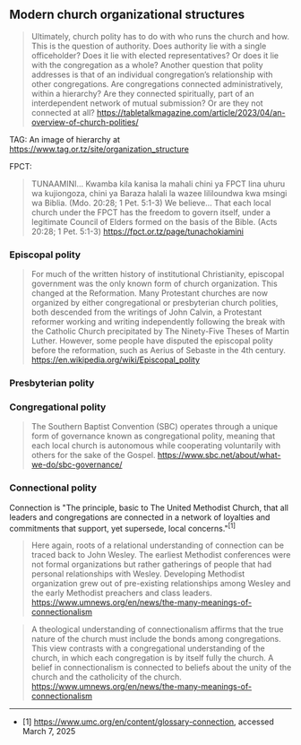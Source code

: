 ## Modern church organizational structures

> Ultimately, church polity has to do with who runs the church and how. This is the question of authority. Does authority lie with a single officeholder? Does it lie with elected representatives? Or does it lie with the congregation as a whole?
> Another question that polity addresses is that of an individual congregation’s relationship with other congregations. Are congregations connected administratively, within a hierarchy? Are they connected spiritually, part of an interdependent network of mutual submission? Or are they not connected at all?
> https://tabletalkmagazine.com/article/2023/04/an-overview-of-church-polities/

<!-- It would be good to list Tanzanian churches that follow each of these structures-->
<!--bullet points for each to show main characteristics. Compare to other types of polity so that the differences are understood.-->
<!--There is some inconsistency and overlap in these. Some church might be mostly presbyterian, but have bishops (not with apostolic succession) that step in (and maybe overstep) and push certain issues or agendas or try to "fix" problems-->
<!--Should use Scriptures that each use to justify their position-->
<!--absolute power corrupts absolutely-->
<!-- plurality of elders.-->
<!-- probably need some discussion about the "keys" of heaven as used in Matthew 18:15–20-->

<!--I don't see any one of these as necessarily more Scriptural that the others. Some things essential to all church structures:
1. Leaders are for our good and are to be respected.
2. While there are leaders in the church, they do not hold all the power. The whole church is the priesthood of God.
3. Leadership needs to be held accountable somehow. Either by answering to the congregation or plurality of elders.-->

TAG:
An image of hierarchy at https://www.tag.or.tz/site/organization_structure

FPCT:

> TUNAAMINI... Kwamba kila kanisa la mahali chini ya FPCT lina uhuru wa kujiongoza, chini ya Baraza halali la wazee lililoundwa kwa msingi wa Biblia. (Mdo. 20:28; 1 Pet. 5:1-3)
> We believe... That each local church under the FPCT has the freedom to govern itself, under a legitimate Council of Elders formed on the basis of the Bible. (Acts 20:28; 1 Pet. 5:1-3)
> https://fpct.or.tz/page/tunachokiamini

### Episcopal polity

> For much of the written history of institutional Christianity, episcopal government was the only known form of church organization. This changed at the Reformation. Many Protestant churches are now organized by either congregational or presbyterian church polities, both descended from the writings of John Calvin, a Protestant reformer working and writing independently following the break with the Catholic Church precipitated by The Ninety-Five Theses of Martin Luther. However, some people have disputed the episcopal polity before the reformation, such as Aerius of Sebaste in the 4th century.
> https://en.wikipedia.org/wiki/Episcopal_polity

<!--The orthodox church has multiple leaders in the top position, instead of just one leader, like the pope in the Roman Catholic church. Both are Episcopal. -->

### Presbyterian polity

### Congregational polity

> The Southern Baptist Convention (SBC) operates through a unique form of governance known as congregational polity, meaning that each local church is autonomous while cooperating voluntarily with others for the sake of the Gospel.
> https://www.sbc.net/about/what-we-do/sbc-governance/

### Connectional polity

Connection is "The principle, basic to The United Methodist Church, that all leaders and congregations are connected in a network of loyalties and commitments that support, yet supersede, local concerns."<sup>[1]</sup>

> Here again, roots of a relational understanding of connection can be traced back to John Wesley. The earliest Methodist conferences were not formal organizations but rather gatherings of people that had personal relationships with Wesley. Developing Methodist organization grew out of pre-existing relationships among Wesley and the early Methodist preachers and class leaders.
> https://www.umnews.org/en/news/the-many-meanings-of-connectionalism

> A theological understanding of connectionalism affirms that the true nature of the church must include the bonds among congregations. This view contrasts with a congregational understanding of the church, in which each congregation is by itself fully the church. A belief in connectionalism is connected to beliefs about the unity of the church and the catholicity of the church.
> https://www.umnews.org/en/news/the-many-meanings-of-connectionalism

---

- [1] https://www.umc.org/en/content/glossary-connection, accessed March 7, 2025
